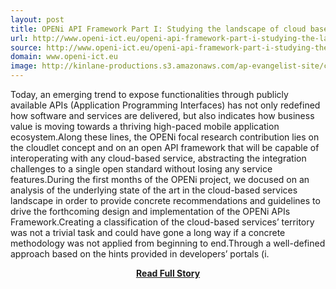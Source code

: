 ```yaml
---
layout: post
title: OPENi API Framework Part I: Studying the landscape of cloud based Services
url: http://www.openi-ict.eu/openi-api-framework-part-i-studying-the-landscape-of-cloud-based-services/
source: http://www.openi-ict.eu/openi-api-framework-part-i-studying-the-landscape-of-cloud-based-services/
domain: www.openi-ict.eu
image: http://kinlane-productions.s3.amazonaws.com/ap-evangelist-site/curated/screenshots/8182_www_openi-ict_eu.png
---
```


<p>Today, an emerging trend to expose functionalities through publicly available APIs (Application Programming Interfaces) has not only redefined how software and services are delivered, but also indicates how business value is moving towards a thriving high-paced mobile application ecosystem.Along these lines, the OPENi focal research contribution lies on the cloudlet concept and on an open API framework that will be capable of interoperating with any cloud-based service, abstracting the integration challenges to a single open standard without losing any service features.During the first months of the OPENi project, we docused on an analysis of the underlying state of the art in the cloud-based services landscape in order to provide concrete recommendations and guidelines to drive the forthcoming design and implementation of the OPENi APIs Framework.Creating a classification of the cloud-based services’ territory was not a trivial task and could have gone a long way if a concrete methodology was not applied from beginning to end.Through a well-defined approach based on the hints provided in developers’ portals (i.</p>
<center><p><a href="http://www.openi-ict.eu/openi-api-framework-part-i-studying-the-landscape-of-cloud-based-services/" style='padding:25px; font-sze:18px; font-weight: bold;'>Read Full Story</a></p></center>
